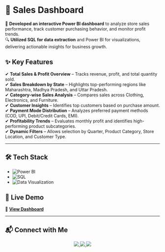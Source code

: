 # 🛒 Sales Dashboard  

🚀 **Developed an interactive Power BI dashboard** to analyze store sales performance, track customer purchasing behavior, and monitor profit trends.  
🔍 **Utilized SQL for data extraction** and Power BI for visualizations, delivering actionable insights for business growth.  

## ✨ Key Features  

✔ **Total Sales & Profit Overview** – Tracks revenue, profit, and total quantity sold.  
✔ **Sales Breakdown by State** – Highlights top-performing regions like Maharashtra, Madhya Pradesh, and Uttar Pradesh.  
✔ **Category-wise Sales Analysis** – Compares sales across Clothing, Electronics, and Furniture.  
✔ **Customer Insights** – Identifies top customers based on purchase amount.  
✔ **Payment Mode Distribution** – Analyzes preferred payment methods (COD, UPI, Debit/Credit Cards, EMI).  
✔ **Profitability Trends** – Evaluates monthly profit and identifies high-performing product subcategories.  
✔ **Dynamic Filters** – Allows selection by Quarter, Product Category, Store Location, and Customer Type.  

---

## 🛠 Tech Stack  
- ![Power BI](https://img.shields.io/badge/Power%20BI-F2C811?style=for-the-badge&logo=power-bi&logoColor=black)  
- ![SQL](https://img.shields.io/badge/SQL-025E8C?style=for-the-badge&logo=sqlite&logoColor=white)  
- ![Data Visualization](https://img.shields.io/badge/Data%20Visualization-FF5733?style=for-the-badge)  

## 📌 Live Demo  
🔗 **[View Dashboard](http://tiny.cc/store-dashboard)**  

---

## 📬 Connect with Me  

<p align="center">
  <a href="https://www.linkedin.com/in/shrutik-bhatt-9199b91b1">
    <img src="https://img.shields.io/badge/LinkedIn-blue?style=for-the-badge&logo=linkedin" />
  </a>
  <a href="https://www.instagram.com/bhatt_shrutik">
    <img src="https://img.shields.io/badge/Instagram-E4405F?style=for-the-badge&logo=instagram&logoColor=white" />
  </a>
  <a href="https://twitter.com/bhatt_shrutik">
    <img src="https://img.shields.io/badge/X-000000?style=for-the-badge&logo=twitter&logoColor=white" />
  </a>
</p>  
